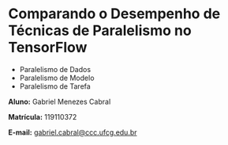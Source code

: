 # Comparando o Desempenho de Técnicas de Paralelismo no TensorFlow

- Paralelismo de Dados
- Paralelismo de Modelo
- Paralelismo de Tarefa

**Aluno:** Gabriel Menezes Cabral

**Matrícula:** 119110372

**E-mail:** gabriel.cabral@ccc.ufcg.edu.br
